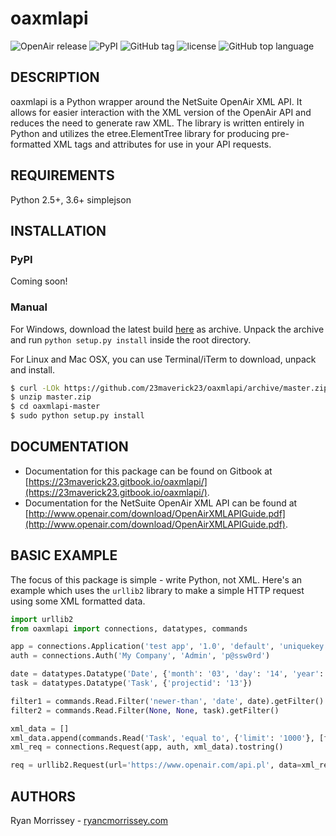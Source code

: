 # oaxmlapi

![OpenAir release](https://img.shields.io/badge/OpenAir%20Release-2018.1-green.svg) ![PyPI](https://img.shields.io/pypi/23maverick23/oaxmlapi.svg) ![GitHub tag](https://img.shields.io/github/tag/23maverick23/oaxmlapi.svg) ![license](https://img.shields.io/github/license/23maverick23/oaxmlapi.svg) ![GitHub top language](https://img.shields.io/github/languages/top/23maverick23/oaxmlapi.svg)

## DESCRIPTION
oaxmlapi is a Python wrapper around the NetSuite OpenAir XML API. It allows for easier interaction with the XML version of the OpenAir API and reduces the need to generate raw XML. The library is written entirely in Python and utilizes the etree.ElementTree library for producing pre-formatted XML tags and attributes for use in your API requests.

## REQUIREMENTS
Python 2.5+, 3.6+
simplejson

## INSTALLATION

### PyPI

Coming soon!

### Manual

For Windows, download the latest build [here](https://github.com/23maverick23/oaxmlapi/archive/master.zip) as archive. Unpack the archive and run `python setup.py install` inside the root directory.

For Linux and Mac OSX, you can use Terminal/iTerm to download, unpack and install.
```bash
$ curl -LOk https://github.com/23maverick23/oaxmlapi/archive/master.zip
$ unzip master.zip
$ cd oaxmlapi-master
$ sudo python setup.py install
```

## DOCUMENTATION

- Documentation for this package can be found on Gitbook at [https://23maverick23.gitbook.io/oaxmlapi/](https://23maverick23.gitbook.io/oaxmlapi/).
- Documentation for the NetSuite OpenAir XML API can be found at [http://www.openair.com/download/OpenAirXMLAPIGuide.pdf](http://www.openair.com/download/OpenAirXMLAPIGuide.pdf).

## BASIC EXAMPLE

The focus of this package is simple - write Python, not XML. Here's an example which uses the `urllib2` library to make a simple HTTP request using some XML formatted data.

```python
import urllib2
from oaxmlapi import connections, datatypes, commands

app = connections.Application('test app', '1.0', 'default', 'uniquekey')
auth = connections.Auth('My Company', 'Admin', 'p@ssw0rd')

date = datatypes.Datatype('Date', {'month': '03', 'day': '14', 'year': '2012'})
task = datatypes.Datatype('Task', {'projectid': '13'})

filter1 = commands.Read.Filter('newer-than', 'date', date).getFilter()
filter2 = commands.Read.Filter(None, None, task).getFilter()

xml_data = []
xml_data.append(commands.Read('Task', 'equal to', {'limit': '1000'}, [filter1, filter2], ['id', 'timesheetid']).read())
xml_req = connections.Request(app, auth, xml_data).tostring()

req = urllib2.Request(url='https://www.openair.com/api.pl', data=xml_req)
```

## AUTHORS
Ryan Morrissey - [ryancmorrissey.com](https://ryancmorrissey.com/)
